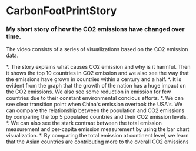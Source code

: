# CarbonFootPrintStory
 
 ### My short story of how the CO2 emissions have changed over time. 
 
The video consists of a series of visualizations based on the CO2 emission data. 

*. The story explains what causes CO2 emission and why is it harmful. Then it shows the top 10 countries in CO2 emission and we also see the way that the emissions have grown in countries within a century and a half. 
*. It is evident from the graph that the growth of the nation has a huge impact on the CO2 emissions. We also see some reduction in emission for few countries due to their constant environmental concious efforts. 
*. We can see clear transition point when China's emission overtook the USA's. We can compare the relationship between the population and CO2 emissions by comparing the top 5 populated countries and their CO2 emission levels. 
*. We can also see the stark contrast between the total emission measurement and per-capita emission measurement by using the bar chart visualization. 
*. By comparing the total emission at continent level, we learn that the Asian countries are contributing more to the overall CO2 emissions
